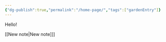 ```yaml
---
{"dg-publish":true,"permalink":"/home-page/","tags":["gardenEntry"]}
---
```


Hello!

[[New note\|New note]]]
